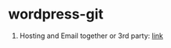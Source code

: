 # wordpress-git
1. Hosting and Email together or 3rd party: [link](https://zapier.com/blog/best-email-hosting-services/) 
